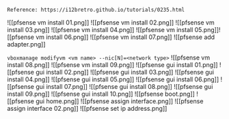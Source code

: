```ad-note
Reference: https://i12bretro.github.io/tutorials/0235.html
```

![[pfsense vm install 01.png]]
![[pfsense vm install 02.png]]
![[pfsense vm install 03.png]]
![[pfsense vm install 04.png]]
![[pfsense vm install 05.png]]![[pfsense vm install 06.png]]
![[pfsense vm install 07.png]]
![[pfsense add adapter.png]]

`vboxmanage modifyvm <vm name> --nic[N]=<network type>`
![[pfsense vm install 08.png]]
![[pfsense vm install 09.png]]
![[pfsense gui install 01.png]]
![[pfsense gui install 02.png]]
![[pfsense gui install 03.png]]
![[pfsense gui install 04.png]]
![[pfsense gui install 05.png]]
![[pfsense gui install 06.png]]
![[pfsense gui install 07.png]]
![[pfsense gui install 08.png]]
![[pfsense gui install 09.png]]
![[pfsense gui install 10.png]]
![[pfsense boot.png]]
![[pfsense gui home.png]]
![[pfsense assign interface.png]]
![[pfsense assign interface 02.png]]
![[pfsense set ip address.png]]